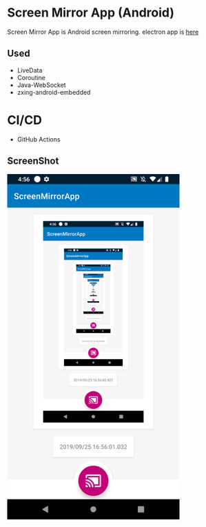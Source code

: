 # Screen Mirror App (Android)

Screen Mirror App is Android screen mirroring.
electron app is [here](https://github.com/TakenokoTech/ScreenMirrorAndroid/tree/master/server)

## Used
 - LiveData
 - Coroutine 
 - Java-WebSocket
 - zxing-android-embedded

# CI/CD
 - GitHub Actions

## ScreenShot
<img src="./.github/images/android-app.png" width=400>
